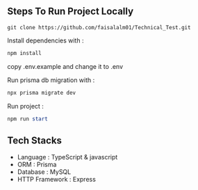 ## Steps To Run Project Locally

```
git clone https://github.com/faisalalm01/Technical_Test.git
```
Install dependencies with :

```powershell
npm install
```


copy .env.example and change it to .env

Run prisma db migration with :

```powershell
npx prisma migrate dev
```

Run project :

```powershell
npm run start
```

## Tech Stacks 

- Language : TypeScript & javascript
- ORM : Prisma 
- Database : MySQL
- HTTP Framework : Express 